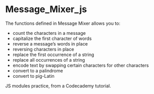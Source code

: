 # Message_Mixer_js

<div>The functions defined in Message Mixer allows you to:</div>

<ul>
<li>count the characters in a message</li>
<li>capitalize the first character of words</li>
<li>reverse a message’s words in place</li>
<li>reversing characters in place</li>
<li>replace the first occurrence of a string</li>
<li>replace all occurrences of a string</li>
<li>encode text by swapping certain characters for other characters</li>
<li>convert to a palindrome</li>
<li>convert to pig-Latin</li>
</ul>

<div>JS modules practice, from a Codecademy tutorial. </div>
